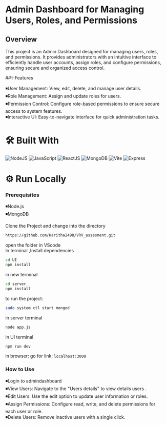 # Admin Dashboard for Managing Users, Roles, and Permissions
## Overview

This project is an Admin Dashboard designed for managing users, roles, and permissions. 
It provides administrators with an intuitive interface to efficiently handle user accounts,
assign roles, and configure permissions, ensuring secure and organized access control.

##✨Features

 :black_medium_small_square:User Management: View, edit, delete, and manage user details. <br/>
   :black_medium_small_square:Role Management: Assign and update roles for users. <br/>
    :black_medium_small_square:Permission Control: Configure role-based permissions to ensure secure access to system features. <br/>
    :black_medium_small_square:Interactive UI: Easy-to-navigate interface for quick administration tasks. <br/>


   # 🛠 **Built With**

![NodeJS](https://img.icons8.com/color/48/000000/nodejs.png) 
![JavaScript](https://img.icons8.com/color/48/000000/javascript.png) 
![ReactJS](https://img.icons8.com/color/48/000000/react-native.png) 
![MongoDB](https://img.icons8.com/color/48/000000/mongodb.png)
![Vite](https://img.icons8.com/fluency/48/000000/vite.png) 
![Express](https://img.icons8.com/fluency/48/null/express-js.png) 



# ⚙️ Run Locally #

### Prerequisites ###
:black_medium_small_square:Node.js<br/>
:black_medium_small_square:MongoDB  <br/>

Clone the Project and change into the directory

```bash
https://github.com/Haritha2498/VRV_assesment.git
```
open the folder in VScode<br>
In terminal ,Install dependencies
```bash
cd UI
npm install
```
in new terminal
```bash
cd server
npm install
```
to run the project:
```bash
sudo system ctl start mongod
```
in server terminal
```bash
node app.js
```
in UI terminal
```bash
npm run dev
```
in browser:
go for link: `` localhost:3000 ``

### How to Use

:black_medium_small_square:Login to admindashboard <br/>
:black_medium_small_square:View Users: Navigate to the "Users details"  to view details users . <br/>
:black_medium_small_square:Edit Users: Use the edit option to update user information or roles. <br/>
:black_medium_small_square:Assign Permissions: Configure read, write, and delete permissions for each user or role. <br/>
:black_medium_small_square:Delete Users: Remove inactive users with a single click. <br/>






















